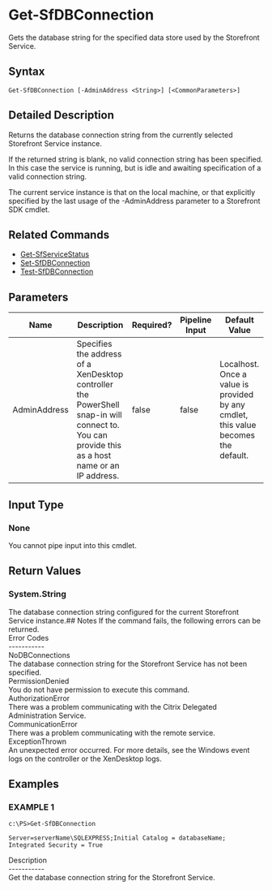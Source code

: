 ﻿# Get-SfDBConnection

   Gets the database string for the specified data store used by the Storefront Service.

## Syntax
```
Get-SfDBConnection [-AdminAddress <String>] [<CommonParameters>]
```

## Detailed Description
   Returns the database connection string from the currently selected Storefront Service instance.

If the returned string is blank, no valid connection string has been specified. In this case the service is running, but is idle and awaiting specification of a valid connection string.

The current service instance is that on the local machine, or that explicitly specified by the last usage of the -AdminAddress parameter to a Storefront SDK cmdlet.

## Related Commands
  * [Get-SfServiceStatus](Get-SfServiceStatus/)
  * [Set-SfDBConnection](Set-SfDBConnection/)
  * [Test-SfDBConnection](Test-SfDBConnection/)
## Parameters

| Name   | Description | Required? | Pipeline Input | Default Value |
| --- | --- | --- | --- | --- |
| AdminAddress | Specifies the address of a XenDesktop controller the PowerShell snap-in will connect to. You can provide this as a host name or an IP address. | false | false | Localhost. Once a value is provided by any cmdlet, this value becomes the default. |

## Input Type
### None
   You cannot pipe input into this cmdlet.
## Return Values
### System.String
   The database connection string configured for the current Storefront Service instance.## Notes
   If the command fails, the following errors can be returned.<br>    Error Codes<br>    -----------<br>    NoDBConnections<br>        The database connection string for the Storefront Service has not been specified.<br>    PermissionDenied<br>        You do not have permission to execute this command.<br>    AuthorizationError<br>        There was a problem communicating with the Citrix Delegated Administration Service.<br>    CommunicationError<br>        There was a problem communicating with the remote service.<br>    ExceptionThrown<br>        An unexpected error occurred.  For more details, see the Windows event logs on the controller or the XenDesktop logs.
## Examples

### EXAMPLE 1
```
c:\PS>Get-SfDBConnection

Server=serverName\SQLEXPRESS;Initial Catalog = databaseName;  Integrated Security = True
```
   Description<br>-----------<br>Get the database connection string for the Storefront Service.
